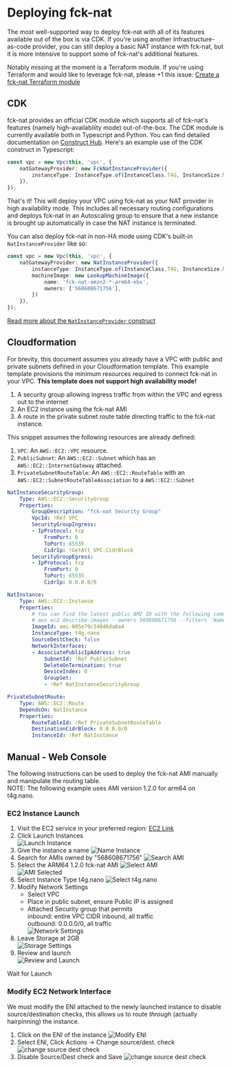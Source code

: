 # Deploying fck-nat

The most well-supported way to deploy fck-nat with all of its features available out of the box is via CDK. If you're
using another Infrastructure-as-code provider, you can still deploy a basic NAT instance with fck-nat, but it is more
intensive to support some of fck-nat's additional features.

Notably missing at the moment is a Terraform module. If you're using Terraform and would like to leverage fck-nat,
please +1 this issue: [Create a fck-nat Terraform module](https://github.com/AndrewGuenther/fck-nat/issues/4)

## CDK

fck-nat provides an official CDK module which supports all of fck-nat's features (namely high-availability mode)
out-of-the-box. The CDK module is currently available both in Typescript and Python. You can find detailed
documentation on [Construct Hub](https://constructs.dev/packages/cdk-fck-nat/v/1.0.0). Here's an example use of the
CDK construct in Typescript:

``` ts
const vpc = new Vpc(this, 'vpc', {
    natGatewayProvider: new FckNatInstanceProvider({
        instanceType: InstanceType.of(InstanceClass.T4G, InstanceSize.MICRO),
    }),
});
```

That's it! This will deploy your VPC using fck-nat as your NAT provider in high availability mode. This includes all
necessary routing configurations and deploys fck-nat in an Autoscaling group to ensure that a new instance is brought
up automatically in case the NAT instance is terminated.

You can also deploy fck-nat in non-HA mode using CDK's built-in `NatInstanceProvider` like so:

``` ts
const vpc = new Vpc(this, 'vpc', {
    natGatewayProvider: new NatInstanceProvider({
        instanceType: InstanceType.of(InstanceClass.T4G, InstanceSize.MICRO),
        machineImage: new LookupMachineImage({
            name: 'fck-nat-amzn2-*-arm64-ebs',
            owners: ['568608671756'],
        })
    }),
});
```

[Read more about the `NatInstanceProvider` construct](https://docs.aws.amazon.com/cdk/api/latest/docs/@aws-cdk_aws-ec2.NatInstanceProvider.html)

## Cloudformation

For brevity, this document assumes you already have a VPC with public and private subnets defined in your
Cloudformation template. This example template provisions the minimum resources required to connect fck-nat in your
VPC. **This template does not support high availability mode!**

1. A security group allowing ingress traffic from within the VPC and egress out to the internet
2. An EC2 instance using the fck-nat AMI
3. A route in the private subnet route table directing traffic to the fck-nat instance.

This snippet assumes the following resources are already defined:

1. `VPC`: An `AWS::EC2::VPC` resource.
2. `PublicSubnet`: An `AWS::EC2::Subnet` which has an `AWS::EC2::InternetGateway` attached.
3. `PrivateSubnetRouteTable`: An `AWS::EC2::RouteTable` with an `AWS::EC2::SubnetRouteTableAssociation` to a `AWS::EC2::Subnet`

``` yaml
NatInstanceSecurityGroup:
    Type: AWS::EC2::SecurityGroup
    Properties:
        GroupDescription: "fck-nat Security Group"
        VpcId: !Ref VPC
        SecurityGroupIngress:
        - IpProtocol: tcp
            FromPort: 0
            ToPort: 65535
            CidrIp: !GetAtt VPC.CidrBlock
        SecurityGroupEgress:
        - IpProtocol: tcp
            FromPort: 0
            ToPort: 65535
            CidrIp: 0.0.0.0/0

NatInstance:
    Type: AWS::EC2::Instance
    Properties:
        # You can find the latest public AMI ID with the following command:
        # aws ec2 describe-images --owners 568608671756 --filters 'Name=name,Values=fck-nat-amzn2-*'
        ImageId: ami-005e79c34846da0a4
        InstanceType: t4g.nano
        SourceDestCheck: false
        NetworkInterfaces:
        - AssociatePublicIpAddress: true
            SubnetId: !Ref PublicSubnet
            DeleteOnTermination: true
            DeviceIndex: 0
            GroupSet:
            - !Ref NatInstanceSecurityGroup

PrivateSubnetRoute:
    Type: AWS::EC2::Route
    DependsOn: NatInstance
    Properties:
        RouteTableId: !Ref PrivateSubnetRouteTable
        DestinationCidrBlock: 0.0.0.0/0
        InstanceId: !Ref NatInstance
```

## Manual - Web Console
The following instructions can be used to deploy the fck-nat AMI manually and manipulate the routing table.  
NOTE: The following example uses AMI version 1.2.0 for arm64 on t4g.nano.

### EC2 Instance Launch
1. Visit the EC2 service in your preferred region: [EC2 Link](https://us-east-2.console.aws.amazon.com/ec2/)
2. Click Launch Instances  
   ![Launch Instance](images/2_launch_instance.png "Launch Instance")
3. Give the instance a name
   ![Name Instance](images/3_name_instance.png "Name Instance")
4. Search for AMIs owned by "568608671756"
   ![Search AMI](images/4_search_owner.png "Search AMI Owner")
5. Select the ARM64 1.2.0 fck-nat AMI
   ![Select AMI](images/5_select_ami.png "Select AMI")  
   ![AMI Selected](images/5.2_ami_selected.png "AMI Selected")  
6. Select Instance Type t4g.nano
   ![Select t4g.nano](images/6_select_instance_type.png "Select Instance Type")  
7. Modify Network Settings  
   - Select VPC  
   - Place in public subnet, ensure Public IP is assigned  
   - Attached Security group that permits  
       inbound: entire VPC CIDR inbound, all traffic  
       outbound: 0.0.0.0/0, all traffic  
   ![Network Settings](images/7_network_settings.png "Network Settings")  
8. Leave Storage at 2GB  
   ![Storage Settings](images/8_storage_2gb.png "Storage Settings")  
9. Review and launch  
   ![Review and Launch](images/9_review_and_launch.png "Review and Launch")  

Wait for Launch

### Modify EC2 Network Interface
We must modify the ENI attached to the newly launched instance to disable source/destination checks, this allows us to route _through_ (actually hairpinning) the instance.
1. Click on the ENI of the instance
   ![Modify ENI](images/1_open_eni.png "Modify ENI")  
2. Select ENI, Click Actions -> Change source/dest. check
   ![change source dest check](images/2_change_source_dest_check.png "Change Source/Dest Check")  
3. Disable Source/Dest check and Save
   ![change source dest check](images/3_disable_and_save.png "Disable Source/Dest Check")  
 

